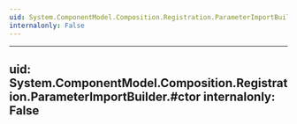 ```yaml
---
uid: System.ComponentModel.Composition.Registration.ParameterImportBuilder
internalonly: False
---
```


---
uid: System.ComponentModel.Composition.Registration.ParameterImportBuilder.#ctor
internalonly: False
---
